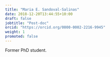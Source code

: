 ```yaml
---
title: "Maria E. Sandoval-Salinas"
date: 2018-12-20T13:44:55+10:00
draft: false
jobtitle: "Post-doc"
orcid: "https://orcid.org/0000-0002-2216-9945"
weight: 1
promoted: false
---
```


Former PhD student.
